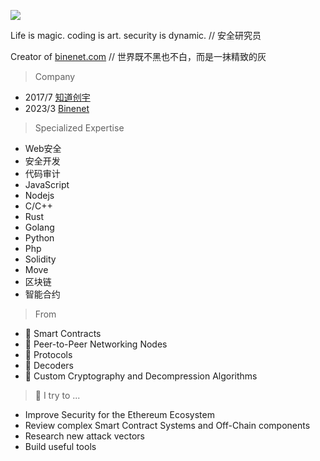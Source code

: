 ![](https://media1.giphy.com/media/ieaUdBJJC19uw/200.webp?cid=ecf05e47cmnjal9q24yrgifjx1aumi0wk7c4vomqzfqjq2by&rid=200.webp)

Life is magic. coding is art. security is dynamic. // 安全研究员

Creator of [binenet.com](https://www.binenet.com) // 世界既不黑也不白，而是一抹精致的灰

> Company

- 2017/7 [知道创宇](https://www.knownsec.com/#/)
- 2023/3 [Binenet](https://www.binenet.com)

> Specialized Expertise

- Web安全
- 安全开发
- 代码审计
- JavaScript
- Nodejs
- C/C++
- Rust
- Golang
- Python
- Php
- Solidity
- Move
- 区块链
- 智能合约

> From

- 🍧 Smart Contracts
- 🧁 Peer-to-Peer Networking Nodes
- 🍰 Protocols
- 🍬 Decoders
- 🍪 Custom Cryptography and Decompression Algorithms

> 🧙‍ I try to ...

- Improve Security for the Ethereum Ecosystem
- Review complex Smart Contract Systems and Off-Chain components
- Research new attack vectors
- Build useful tools
